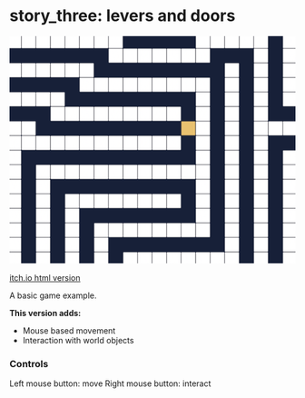 # story_three: levers and doors

![cover image](./art/cover_image.png)

[itch.io html version](https://invalidlifetime.itch.io/story-three)

A basic game example.

**This version adds:**
- Mouse based movement
- Interaction with world objects

### Controls

Left mouse button: move
Right mouse button: interact
